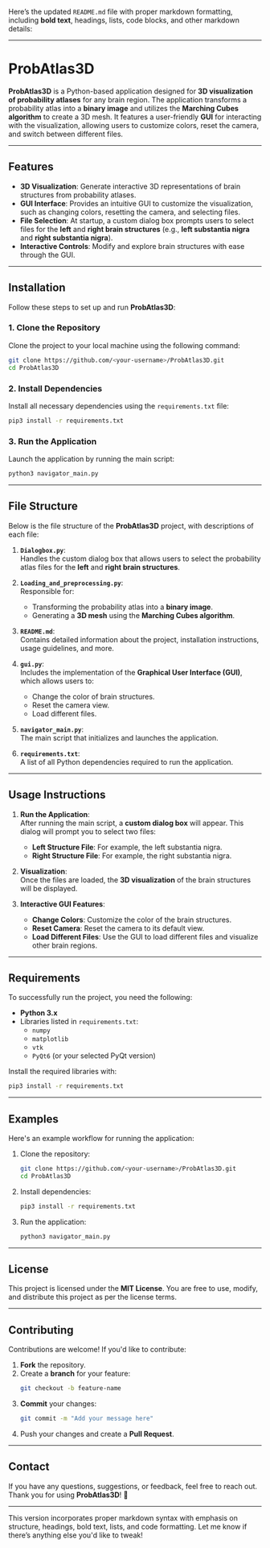 Here’s the updated `README.md` file with proper markdown formatting, including **bold text**, headings, lists, code blocks, and other markdown details:

---

# **ProbAtlas3D**

**ProbAtlas3D** is a Python-based application designed for **3D visualization of probability atlases** for any brain region. The application transforms a probability atlas into a **binary image** and utilizes the **Marching Cubes algorithm** to create a 3D mesh. It features a user-friendly **GUI** for interacting with the visualization, allowing users to customize colors, reset the camera, and switch between different files.

---

## **Features**

- **3D Visualization**: Generate interactive 3D representations of brain structures from probability atlases.
- **GUI Interface**: Provides an intuitive GUI to customize the visualization, such as changing colors, resetting the camera, and selecting files.
- **File Selection**: At startup, a custom dialog box prompts users to select files for the **left** and **right brain structures** (e.g., **left substantia nigra** and **right substantia nigra**).
- **Interactive Controls**: Modify and explore brain structures with ease through the GUI.

---

## **Installation**

Follow these steps to set up and run **ProbAtlas3D**:

### **1. Clone the Repository**
Clone the project to your local machine using the following command:
```bash
git clone https://github.com/<your-username>/ProbAtlas3D.git
cd ProbAtlas3D
```

### **2. Install Dependencies**
Install all necessary dependencies using the `requirements.txt` file:
```bash
pip3 install -r requirements.txt
```

### **3. Run the Application**
Launch the application by running the main script:
```bash
python3 navigator_main.py
```

---

## **File Structure**

Below is the file structure of the **ProbAtlas3D** project, with descriptions of each file:

1. **`Dialogbox.py`**:  
   Handles the custom dialog box that allows users to select the probability atlas files for the **left** and **right brain structures**.

2. **`Loading_and_preprocessing.py`**:  
   Responsible for:
   - Transforming the probability atlas into a **binary image**.
   - Generating a **3D mesh** using the **Marching Cubes algorithm**.

3. **`README.md`**:  
   Contains detailed information about the project, installation instructions, usage guidelines, and more.

4. **`gui.py`**:  
   Includes the implementation of the **Graphical User Interface (GUI)**, which allows users to:
   - Change the color of brain structures.
   - Reset the camera view.
   - Load different files.

5. **`navigator_main.py`**:  
   The main script that initializes and launches the application.

6. **`requirements.txt`**:  
   A list of all Python dependencies required to run the application.

---

## **Usage Instructions**

1. **Run the Application**:  
   After running the main script, a **custom dialog box** will appear. This dialog will prompt you to select two files:  
   - **Left Structure File**: For example, the left substantia nigra.  
   - **Right Structure File**: For example, the right substantia nigra.  

2. **Visualization**:  
   Once the files are loaded, the **3D visualization** of the brain structures will be displayed.

3. **Interactive GUI Features**:  
   - **Change Colors**: Customize the color of the brain structures.  
   - **Reset Camera**: Reset the camera to its default view.  
   - **Load Different Files**: Use the GUI to load different files and visualize other brain regions.

---

## **Requirements**

To successfully run the project, you need the following:

- **Python 3.x**  
- Libraries listed in `requirements.txt`:
  - `numpy`
  - `matplotlib`
  - `vtk`
  - `PyQt6` (or your selected PyQt version)

Install the required libraries with:
```bash
pip3 install -r requirements.txt
```

---

## **Examples**

Here's an example workflow for running the application:

1. Clone the repository:
   ```bash
   git clone https://github.com/<your-username>/ProbAtlas3D.git
   cd ProbAtlas3D
   ```
2. Install dependencies:
   ```bash
   pip3 install -r requirements.txt
   ```
3. Run the application:
   ```bash
   python3 navigator_main.py
   ```

---

## **License**

This project is licensed under the **MIT License**. You are free to use, modify, and distribute this project as per the license terms.

---

## **Contributing**

Contributions are welcome! If you'd like to contribute:
1. **Fork** the repository.  
2. Create a **branch** for your feature:
   ```bash
   git checkout -b feature-name
   ```
3. **Commit** your changes:
   ```bash
   git commit -m "Add your message here"
   ```
4. Push your changes and create a **Pull Request**.

---

## **Contact**

If you have any questions, suggestions, or feedback, feel free to reach out.  
Thank you for using **ProbAtlas3D**! 🎉

--- 

This version incorporates proper markdown syntax with emphasis on structure, headings, bold text, lists, and code formatting. Let me know if there’s anything else you'd like to tweak!
